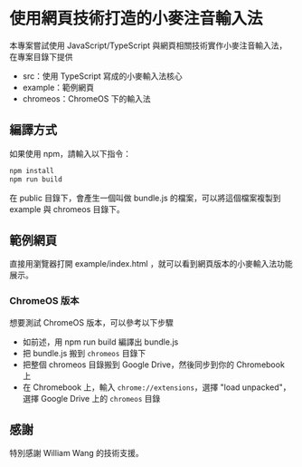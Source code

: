 # 使用網頁技術打造的小麥注音輸入法

本專案嘗試使用 JavaScript/TypeScript 與網頁相關技術實作小麥注音輸入法，在專案目錄下提供

- src：使用 TypeScript 寫成的小麥輸入法核心
- example：範例網頁
- chromeos：ChromeOS 下的輸入法

## 編譯方式

如果使用 npm，請輸入以下指令：

```sh
npm install
npm run build
```

在 public 目錄下，會產生一個叫做 bundle.js 的檔案，可以將這個檔案複製到 example 與 chromeos 目錄下。

## 範例網頁

直接用瀏覽器打開 example/index.html ，就可以看到網頁版本的小麥輸入法功能展示。

### ChromeOS 版本

想要測試 ChromeOS 版本，可以參考以下步驟

- 如前述，用 npm run build 編譯出 bundle.js
- 把 bundle.js 搬到 `chromeos` 目錄下
- 把整個 chromeos 目錄搬到 Google Drive，然後同步到你的 Chromebook 上
- 在 Chromebook 上，輸入 `chrome://extensions`，選擇 "load unpacked"，選擇 Google Drive 上的 `chromeos` 目錄

## 感謝

特別感謝 William Wang 的技術支援。
